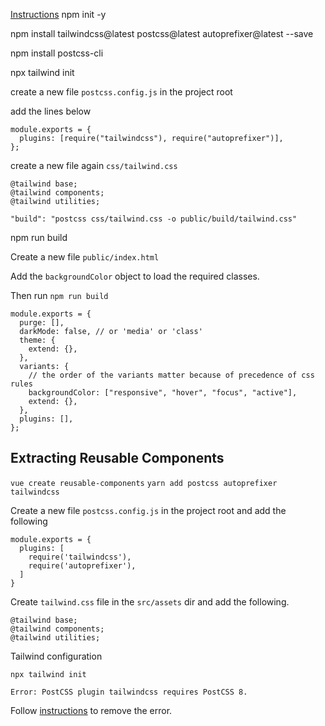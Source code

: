 [Instructions](https://www.youtube.com/watch?v=21HuwjmuS7A&list=PL7CcGwsqRpSM3w9BT_21tUU8JN2SnyckR&index=1)
npm init -y

npm install tailwindcss@latest postcss@latest autoprefixer@latest --save

npm install postcss-cli

npx tailwind init

create a new file `postcss.config.js` in the project root

add the lines below

```
module.exports = {
  plugins: [require("tailwindcss"), require("autoprefixer")],
};
```

create a new file again `css/tailwind.css`

```
@tailwind base;
@tailwind components;
@tailwind utilities;
```

```
"build": "postcss css/tailwind.css -o public/build/tailwind.css"
```

npm run build

Create a new file `public/index.html`

Add the `backgroundColor` object to load the required classes.

Then run `npm run build`

```
module.exports = {
  purge: [],
  darkMode: false, // or 'media' or 'class'
  theme: {
    extend: {},
  },
  variants: {
    // the order of the variants matter because of precedence of css rules
    backgroundColor: ["responsive", "hover", "focus", "active"],
    extend: {},
  },
  plugins: [],
};
```

## Extracting Reusable Components

`vue create reusable-components`
`yarn add postcss autoprefixer tailwindcss`

Create a new file `postcss.config.js` in the project root and add the following

```
module.exports = {
  plugins: [
    require('tailwindcss'),
    require('autoprefixer'),
  ]
}
```

Create `tailwind.css` file in the `src/assets` dir and add the following.

```
@tailwind base;
@tailwind components;
@tailwind utilities;
```

Tailwind configuration

`npx tailwind init`

`Error: PostCSS plugin tailwindcss requires PostCSS 8.`

Follow [instructions](https://tailwindcss.com/docs/installation#post-css-7-compatibility-build) to remove the error.
